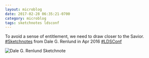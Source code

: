 ```yaml
---
layout: microblog
date: 2017-02-28 06:35:21-0700
category: microblog
tags: sketchnotes ldsconf
---
```

To avoid a sense of entitlement, we need to draw closer to the Savior. [#Sketchnotes](/tags/sketchnotes) from Dale G. Renlund in Apr 2016 [#LDSConf](/tags/ldsconf)

![Dale G. Renlund Sketchnote](/images/microblog/201702280635.jpg)
